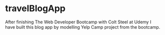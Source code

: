 # travelBlogApp
After finishing The Web Developer Bootcamp with Colt Steel at Udemy I have built this blog app by modelling Yelp Camp project from the bootcamp.
